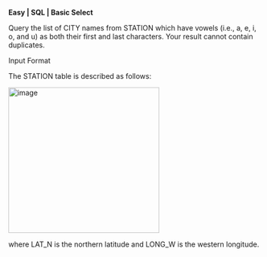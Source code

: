 **Easy | SQL | Basic Select**

Query the list of CITY names from STATION which have vowels (i.e., a, e, i, o, and u) as both their first and last characters. Your result cannot contain duplicates.

Input Format

The STATION table is described as follows:

<img width="300" height="290" alt="image" src="https://github.com/user-attachments/assets/38ba8292-4dc7-44a7-bb5d-3670f6460524" />


where LAT_N is the northern latitude and LONG_W is the western longitude.

